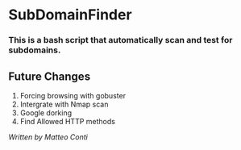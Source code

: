 # SubDomainFinder

### This is a bash script that automatically scan and test for subdomains.

## Future Changes

<ol>
<li>Forcing browsing with gobuster</li>
<li>Intergrate with Nmap scan</li>
<li>Google dorking</li>
<li>Find Allowed HTTP methods</li>
</ol>

<i> Written by Matteo Conti</i>
